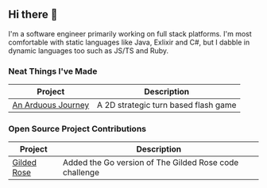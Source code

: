 ## Hi there 👋

<!--
**Naomi-Dennis/Naomi-Dennis** is a ✨ _special_ ✨ repository because its `README.md` (this file) appears on your GitHub profile.

Here are some ideas to get you started:
:🔭 I’m currently working on ...
- 🌱 I’m currently learning ...
- 👯 I’m looking to collaborate on ...
- 🤔 I’m looking for help with ...
- 💬 Ask me about ...
- 📫 How to reach me: ...
- 😄 Pronouns: ...
- ⚡ Fun fact: ...
-->

I'm a software engineer primarily working on full stack platforms. I'm most comfortable with static languages like Java, Exlixir and C#, but I dabble in dynamic languages too such as JS/TS and Ruby. 

### Neat Things I've Made

| Project | Description | 
|---------|-------------|
|[An Arduous Journey](https://github.com/Naomi-Dennis/An-Arduous-Journey-Beta)| A 2D strategic turn based flash game |


### Open Source Project Contributions

| Project | Description | 
|---------|-------------|
|[Gilded Rose](https://github.com/emilybache/GildedRose-Refactoring-Kata/tree/main/elm)| Added the Go version of The Gilded Rose code challenge |

